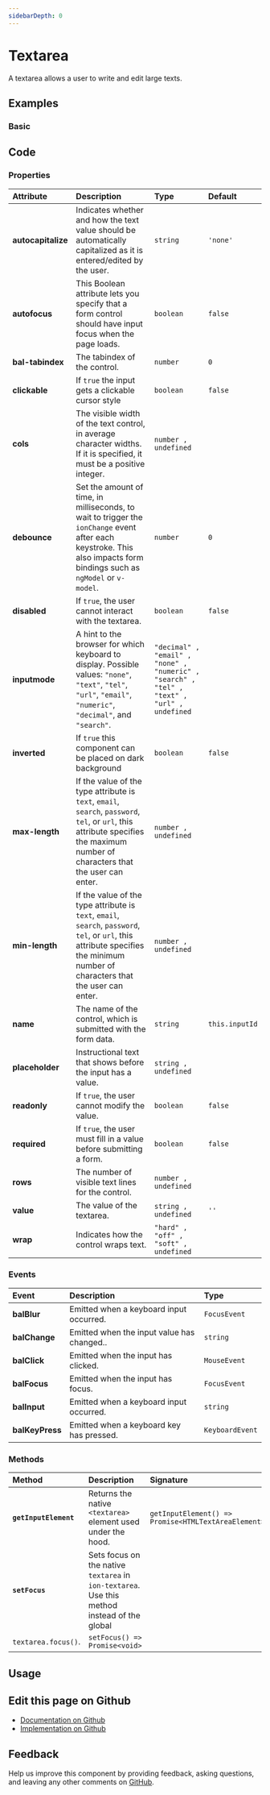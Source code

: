 ```yaml
---
sidebarDepth: 0
---
```


# Textarea <Badge text="Two-way binding"/>


<!-- START: human documentation top -->

A textarea allows a user to write and edit large texts.

<!-- END: human documentation top -->

<ClientOnly><docs-component-tabs></docs-component-tabs></ClientOnly>


## Examples

### Basic

<ClientOnly><docs-demo-bal-textarea-116></docs-demo-bal-textarea-116></ClientOnly>



## Code

### Properties


| Attribute          | Description                                                                                                                                                                      | Type                                                                                       | Default        |
| :----------------- | :------------------------------------------------------------------------------------------------------------------------------------------------------------------------------- | :----------------------------------------------------------------------------------------- | :------------- |
| **autocapitalize** | Indicates whether and how the text value should be automatically capitalized as it is entered/edited by the user.                                                                | `string`                                                                                   | `'none'`       |
| **autofocus**      | This Boolean attribute lets you specify that a form control should have input focus when the page loads.                                                                         | `boolean`                                                                                  | `false`        |
| **bal-tabindex**   | The tabindex of the control.                                                                                                                                                     | `number`                                                                                   | `0`            |
| **clickable**      | If `true` the input gets a clickable cursor style                                                                                                                                | `boolean`                                                                                  | `false`        |
| **cols**           | The visible width of the text control, in average character widths. If it is specified, it must be a positive integer.                                                           | `number , undefined`                                                                       |                |
| **debounce**       | Set the amount of time, in milliseconds, to wait to trigger the `ionChange` event after each keystroke. This also impacts form bindings such as `ngModel` or `v-model`.          | `number`                                                                                   | `0`            |
| **disabled**       | If `true`, the user cannot interact with the textarea.                                                                                                                           | `boolean`                                                                                  | `false`        |
| **inputmode**      | A hint to the browser for which keyboard to display. Possible values: `"none"`, `"text"`, `"tel"`, `"url"`, `"email"`, `"numeric"`, `"decimal"`, and `"search"`.                 | `"decimal" , "email" , "none" , "numeric" , "search" , "tel" , "text" , "url" , undefined` |                |
| **inverted**       | If `true` this component can be placed on dark background                                                                                                                        | `boolean`                                                                                  | `false`        |
| **max-length**     | If the value of the type attribute is `text`, `email`, `search`, `password`, `tel`, or `url`, this attribute specifies the maximum number of characters that the user can enter. | `number , undefined`                                                                       |                |
| **min-length**     | If the value of the type attribute is `text`, `email`, `search`, `password`, `tel`, or `url`, this attribute specifies the minimum number of characters that the user can enter. | `number , undefined`                                                                       |                |
| **name**           | The name of the control, which is submitted with the form data.                                                                                                                  | `string`                                                                                   | `this.inputId` |
| **placeholder**    | Instructional text that shows before the input has a value.                                                                                                                      | `string , undefined`                                                                       |                |
| **readonly**       | If `true`, the user cannot modify the value.                                                                                                                                     | `boolean`                                                                                  | `false`        |
| **required**       | If `true`, the user must fill in a value before submitting a form.                                                                                                               | `boolean`                                                                                  | `false`        |
| **rows**           | The number of visible text lines for the control.                                                                                                                                | `number , undefined`                                                                       |                |
| **value**          | The value of the textarea.                                                                                                                                                       | `string , undefined`                                                                       | `''`           |
| **wrap**           | Indicates how the control wraps text.                                                                                                                                            | `"hard" , "off" , "soft" , undefined`                                                      |                |

### Events


| Event           | Description                                | Type            |
| :-------------- | :----------------------------------------- | :-------------- |
| **balBlur**     | Emitted when a keyboard input occurred.    | `FocusEvent`    |
| **balChange**   | Emitted when the input value has changed.. | `string`        |
| **balClick**    | Emitted when the input has clicked.        | `MouseEvent`    |
| **balFocus**    | Emitted when the input has focus.          | `FocusEvent`    |
| **balInput**    | Emitted when a keyboard input occurred.    | `string`        |
| **balKeyPress** | Emitted when a keyboard key has pressed.   | `KeyboardEvent` |

### Methods


| Method                | Description                                                                                                      | Signature                                           |
| :-------------------- | :--------------------------------------------------------------------------------------------------------------- | :-------------------------------------------------- |
| **`getInputElement`** | Returns the native `<textarea>` element used under the hood.                                                     | `getInputElement() => Promise<HTMLTextAreaElement>` |
| **`setFocus`**        | Sets focus on the native `textarea` in `ion-textarea`. Use this method instead of the global
`textarea.focus()`. | `setFocus() => Promise<void>`                       |


## Usage

<!-- START: human documentation usage -->

<!-- END: human documentation usage -->



## Edit this page on Github

* [Documentation on Github](https://github.com/baloise/design-system/blob/master/docs/src/components/components/bal-textarea.md)
* [Implementation on Github](https://github.com/baloise/design-system/blob/master/packages/components/src/components/bal-textarea)

## Feedback

Help us improve this component by providing feedback, asking questions, and leaving any other comments on [GitHub](https://github.com/baloise/design-system/issues/new).


<ClientOnly>
  <docs-component-script tag="balTextarea"></docs-component-script>
</ClientOnly>
